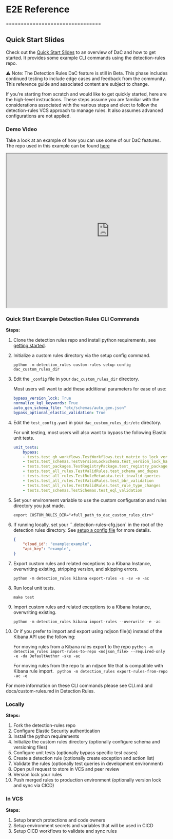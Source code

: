 # E2E Reference
================================

## Quick Start Slides

Check out the [Quick Start Slides](./_static/DaC_Rolling_your_own_Detections_as_Code.pdf) to an overview of DaC and how to get started. It provides some example CLI commands using the detection-rules repo.

⚠️ Note: The Detection Rules DaC feature is still in Beta. This phase includes continued testing to include edge cases and feedback from the community. This reference guide and associated content are subject to change. 

If you’re starting from scratch and would like to get quickly started, here are the high-level instructions. These steps assume you are familiar with the considerations associated with the various steps and elect to follow the detection-rules VCS approach to manage rules. It also assumes advanced configurations are not applied.

### Demo Video

Take a look at an example of how you can use some of our DaC features. The repo used in this example can be found [here](https://github.com/eric-forte-elastic/detection-rules-dac-demo)


<div style="position: relative; height: 0; overflow: hidden; max-width: 100%; height: auto;">
    <iframe src="https://drive.google.com/file/d/1XMPSdgjZipa94xufv_4byVrMm-0XaKZh/preview" width="640" height="480" allow="autoplay"></iframe>
</div>

### Quick Start Example Detection Rules CLI Commands

**Steps:**

1. Clone the detection rules repo and install python requirements, see [getting started](https://github.com/elastic/detection-rules?tab=readme-ov-file#getting-started).

1. Initialize a custom rules directory via the setup config command. 

    `python -m detection_rules custom-rules setup-config dac_custom_rules_dir`

1. Edit the `_config` file in your `dac_custom_rules_dir` directory. 

    Most users will want to add these additional parameters for ease of use:

    ```yaml
    bypass_version_lock: True
    normalize_kql_keywords: True
    auto_gen_schema_file: "etc/schemas/auto_gen.json"
    bypass_optional_elastic_validation: True
    ```

1. Edit the `test_config.yaml` in your `dac_custom_rules_dir/etc` directory. 

    For unit testing, most users will also want to bypass the following Elastic unit tests.

    ```yaml
    unit_tests:
        bypass:
        - tests.test_gh_workflows.TestWorkflows.test_matrix_to_lock_version_defaults
        - tests.test_schemas.TestVersionLockSchema.test_version_lock_has_nested_previous
        - tests.test_packages.TestRegistryPackage.test_registry_package_config
        - tests.test_all_rules.TestValidRules.test_schema_and_dupes
        - tests.test_all_rules.TestRuleMetadata.test_invalid_queries
        - tests.test_all_rules.TestValidRules.test_bbr_validation
        - tests.test_all_rules.TestValidRules.test_rule_type_changes
        - tests.test_schemas.TestSchemas.test_eql_validation
    ```

1. Set your environment variable to use the custom configuration and rules directory you just made.

    `export CUSTOM_RULES_DIR="<full_path_to_dac_custom_rules_dir>"`

1. If running locally, set your ``.detection-rules-cfg.json` in the root of the detection rules directory. See [setup a config file](https://github.com/elastic/detection-rules/blob/main/CLI.md#setup-a-config-file) for more details.

    ```json
    {
        "cloud_id": "example:example",
        "api_key": "example",
    }
    ```

1. Export custom rules and related exceptions to a Kibana Instance, overwriting existing, stripping version, and skipping errors.

    `python -m detection_rules kibana export-rules -s -sv -e -ac`

1. Run local unit tests.

   `make test`

1. Import custom rules and related exceptions to a Kibana Instance, overwriting existing.

    `python -m detection_rules kibana import-rules --overwrite -e -ac`

1. Or if you prefer to import and export using ndjson file(s) instead of the Kibana API use the following:

    For moving rules from a Kibana rules export to the repo
    `python -m detection_rules import-rules-to-repo <ndjson_file> --required-only -e -da DefaultAuthor -ske -ac`

    For moving rules from the repo to an ndjson file that is compatible with Kibana rule import.
    ` python -m detection_rules export-rules-from-repo -ac -e`

For more information on these CLI commands please see CLI.md and docs/custom-rules.md in Detection Rules.

### Locally

**Steps:**

1. Fork the detection-rules repo
1. Configure Elastic Security authentication
1. Install the python requirements
1. Initialize the custom rules directory (optionally configure schema and versioning files)
1. Configure unit tests (optionally bypass specific test cases)
1. Create a detection rule (optionally create exception and action list)
1. Validate the rules (optionally test queries in development environment)
1. Open pull request to store in VCS and peer review
1. Version lock your rules
1. Push merged rules to production environment (optionally version lock and sync via CICD)

### In VCS

**Steps:**

1. Setup branch protections and code owners
1. Setup environment secrets and variables that will be used in CICD
1. Setup CICD workflows to validate and sync rules
